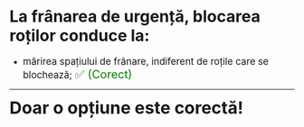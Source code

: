 # La frânarea de urgență, blocarea roților conduce la:

- <span style="font-size: larger;">mărirea spațiului de frânare, indiferent de roțile care se blochează; <span style="color: green; font-size: larger;">✅ (Corect)</span></span>

---

<span style="font-size: 30px; font-weight: bold;">**Doar o opțiune este corectă!**</span>